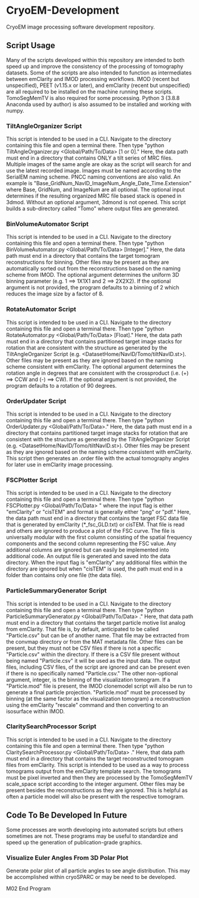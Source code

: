 # CryoEM-Development
CryoEM image processing software development repository.

## Script Usage
Many of the scripts developed within this repository are intended to both speed up and improve the consistency of the processing of tomography datasets.
Some of the scripts are also intended to function as intermediates between emClarity and IMOD processing workflows.
IMOD (recent but unspecified), PEET (v1.15.x or later), and emClarity (recent but unspecified) are all required to be installed on the machine running these scripts.
TomoSegMemTV is also required for some processing.
Python 3 (3.8.8 Anaconda used by author) is also assumed to be installed and working with numpy.

### TiltAngleOrganizer Script
This script is intended to be used in a CLI. 
Navigate to the directory containing this file and open a terminal there. 
Then type "python TiltAngleOrganizer.py <Global/Path/To/Data> [1 or 0]." 
Here, the data path must end in a directory that contains ONLY a tilt series of MRC files. 
Multiple images of the same angle are okay as the script will search for and use the latest recorded image. 
Images must be named according to the SerialEM naming scheme. PNCC naming conventions are also valid. 
An example is "Base_GridNum_NavID_ImageNum_Angle_Date_Time.Extension" where Base, GridNum, and ImageNum are all optional. 
The optional input determines if the resulting organized MRC file based stack is opened in 3dmod. 
Without an optional argument, 3dmond is not opened. 
This script builds a sub-directory called "Tomo" where output files are generated.

### BinVolumeAutomator Script
This script is intended to be used in a CLI. 
Navigate to the directory containing this file and open a terminal there. 
Then type "python BinVolumeAutomator.py <Global/Path/To/Data> [Integer]." 
Here, the data path must end in a directory that contains the target tomogram reconstructions for binning. 
Other files may be present as they are automatically sorted out from the reconstructions based on the naming scheme from IMOD. 
The optional argument determines the uniform 3D binning parameter (e.g. 1 ==> 1X1X1 and 2 ==> 2X2X2). 
If the optional argument is not provided, the program defaults to a binning of 2 which reduces the image size by a factor of 8.

### RotateAutomator Script
This script is intended to be used in a CLI. 
Navigate to the directory containing this file and open a terminal there. 
Then type "python RotateAutomator.py <Global/Path/To/Data> [Float]." 
Here, the data path must end in a directory that contains partitioned target image stacks for rotation that are consistent with the structure as generated by the TiltAngleOrganizer Script (e.g. <DatasetHome/NavID/Tomo/tiltNavID.st>). 
Other files may be present as they are ignored based on the naming scheme consistent with emClarity. 
The optional argument determines the rotation angle in degrees that are consistent with the crossproduct (i.e. (+) ==> CCW and (-) ==> CW). 
If the optional argument is not provided, the program defaults to a rotation of 90 degrees.

### OrderUpdater Script
This script is intended to be used in a CLI. 
Navigate to the directory containing this file and open a terminal there. 
Then type "python OrderUpdater.py <Global/Path/To/Data>." 
Here, the data path must end in a directory that contains partitioned target image stacks for rotation that are consistent with the structure as generated by the TiltAngleOrganizer Script (e.g. <DatasetHome/NavID/Tomo/tiltNavID.st>). 
Other files may be present as they are ignored based on the naming scheme consistent with emClarity. 
This script then generates an .order file with the actual tomography angles for later use in emClarity image processing.

### FSCPlotter Script
This script is intended to be used in a CLI.
Navigate to the directory containing this file and open a terminal there.
Then type "python FSCPlotter.py <Global/Path/To/Data> <InputFlag> <Format>" where the input flag is either "emClarity" or "cisTEM" and format is generally either "png" or "pdf."
Here, the data path must end in a directory that contains the target FSC data file that is generated by emClarity (*_fsc_GLD.txt) or cisTEM.
That file is read and others are ignored to produce a plot of the FSC curve.
The file is universally modular with the first column consisting of the spatial frequency components and the second column representing the FSC value.
Any additional columns are ignored but can easily be implemented into additional code.
An output file is generated and saved into the data directory.
When the input flag is "emClarity" any additional files within the directory are ignored but when "cisTEM" is used, the path must end in a folder than contains only one file (the data file).

### ParticleSummaryGenerator Script
This script is intended to be used in a CLI.
Navigate to the directory containing this file and open a terminal there.
Then type "python ParticleSummaryGenerator.py <Global/Path/To/Data> <Integer>."
Here, that data path must end in a directory that contains the target particle motive list analog from emClarity.
That file is, by default, anticipated to be called "Particle.csv" but can be of another name.
That file may be extracted from the convmap directory or from the MAT metadata file.
Other files can be present, but they must not be CSV files if there is not a specific "Particle.csv" within the directory.
If there is a CSV file present without being named "Particle.csv" it will be used as the input data.
The output files, including CSV files, of the script are ignored and can be present even if there is no specifically named "Particle.csv."
The other non-optional argument, integer, is the binning of the visualization tomogram.
If a "Particle.mod" file is present, the IMOD clonemodel script will also be run to generate a final particle projection.
"Particle.mod" must be processed by binning (at the same factor as the visualization tomogram) a reconstruction using the emClarity "rescale" command and then converting to an isosurface within IMOD.

### ClaritySearchProcessor Script
This script is intended to be used in a CLI.
Navigate to the directory containing this file and open a terminal there.
Then type "python ClaritySearchProcessor.py <Global/Path/To/Data> <Integer>."
Here, that data path must end in a directory that contains the target reconstructed tomogram files from emClarity.
This script is intended to be used as a way to process tomograms output from the emClarity template search.
The tomograms must be pixel inverted and then they are processed by the TomoSegMemTV scale_space script according to the integer argument.
Other files may be present besides the reconstructions as they are ignored.
This is helpful as often a particle model will also be present with the respective tomogram.

## Code To Be Developed In Future
Some processes are worth developing into automated scripts but others sometimes are not.
These programs may be useful to standardize and speed up the generation of publication-grade graphics.

### Visualize Euler Angles From 3D Polar Plot
Generate polar plot of all particle angles to see angle distribution.
This may be accomplished within cryoSPARC or may be need to be developed.


M02 End Program